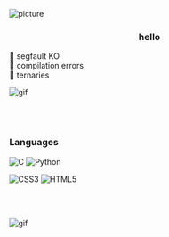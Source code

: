 ![picture](https://raw.githubusercontent.com/BrunnerLivio/brunnerlivio/master/images/welcome.png)

<h3 align="middle">hello</h3>
  
🌟 segfault KO  
🤝 compilation errors  
🚀 ternaries

![gif](https://raw.githubusercontent.com/fnky/fnky/fnky/img/smile.gif)

<br>
</br>

<h3 align="left">Languages</h3>

![C](https://img.shields.io/badge/c-%2300599C.svg?style=for-the-badge&logo=c&logoColor=white)
![Python](https://img.shields.io/badge/python-3670A0?style=for-the-badge&logo=python&logoColor=ffdd54)

![CSS3](https://img.shields.io/badge/css3-%231572B6.svg?style=for-the-badge&logo=css3&logoColor=white)
![HTML5](https://img.shields.io/badge/html5-%23E34F26.svg?style=for-the-badge&logo=html5&logoColor=white)

<br>



</br>


![gif](https://giffiles.alphacoders.com/105/105694.gif)
